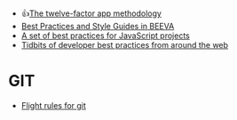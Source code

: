 
* :+1:[The twelve-factor app methodology ](https://12factor.net/)
* [Best Practices and Style Guides in BEEVA](https://github.com/beeva/beeva-best-practices)
* [A set of best practices for JavaScript projects](https://github.com/wearehive/project-guidelines)
* [Tidbits of developer best practices from around the web](https://github.com/timoxley/best-practices)
# GIT
* [Flight rules for git](https://github.com/k88hudson/git-flight-rules)